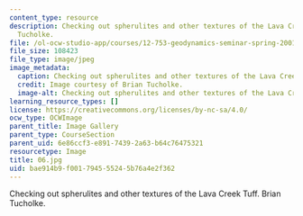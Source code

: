 ```yaml
---
content_type: resource
description: Checking out spherulites and other textures of the Lava Creek Tuff. Brian
  Tucholke.
file: /ol-ocw-studio-app/courses/12-753-geodynamics-seminar-spring-2001/bae914b9f001794555245b76a4e2f362_06.jpg
file_size: 108423
file_type: image/jpeg
image_metadata:
  caption: Checking out spherulites and other textures of the Lava Creek Tuff.
  credit: Image courtesy of Brian Tucholke.
  image-alt: Checking out spherulites and other textures of the Lava Creek Tu
learning_resource_types: []
license: https://creativecommons.org/licenses/by-nc-sa/4.0/
ocw_type: OCWImage
parent_title: Image Gallery
parent_type: CourseSection
parent_uid: 6e86ccf3-e891-7439-2a63-b64c76475321
resourcetype: Image
title: 06.jpg
uid: bae914b9-f001-7945-5524-5b76a4e2f362
---
```

Checking out spherulites and other textures of the Lava Creek Tuff. Brian Tucholke.